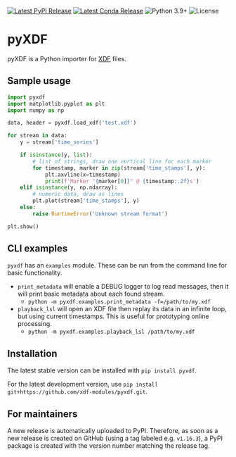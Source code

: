 [![Latest PyPI Release](https://img.shields.io/pypi/v/pyxdf)](https://pypi.org/project/pyxdf/)
[![Latest Conda Release](https://img.shields.io/conda/vn/conda-forge/pyxdf)](https://anaconda.org/conda-forge/pyxdf)
![Python 3.9+](https://img.shields.io/badge/python-3.9+-green.svg)
![License](https://img.shields.io/github/license/xdf-modules/xdf-python)

pyXDF
=====

pyXDF is a Python importer for [XDF](https://github.com/sccn/xdf) files.

## Sample usage

``` python
import pyxdf
import matplotlib.pyplot as plt
import numpy as np

data, header = pyxdf.load_xdf('test.xdf')

for stream in data:
    y = stream['time_series']

    if isinstance(y, list):
        # list of strings, draw one vertical line for each marker
        for timestamp, marker in zip(stream['time_stamps'], y):
            plt.axvline(x=timestamp)
            print(f'Marker "{marker[0]}" @ {timestamp:.2f}s')
    elif isinstance(y, np.ndarray):
        # numeric data, draw as lines
        plt.plot(stream['time_stamps'], y)
    else:
        raise RuntimeError('Unknown stream format')

plt.show()
```

## CLI examples

`pyxdf` has an `examples` module. These can be run from the command line for basic functionality.

* `print_metadata` will enable a DEBUG logger to log read messages, then it will print basic metadata about each found stream.
    * `python -m pyxdf.examples.print_metadata -f=/path/to/my.xdf`
* `playback_lsl` will open an XDF file then replay its data in an infinite loop, but using current timestamps. This is useful for prototyping online processing.
    * `python -m pyxdf.examples.playback_lsl /path/to/my.xdf` 

## Installation

The latest stable version can be installed with `pip install pyxdf`.

For the latest development version, use `pip install git+https://github.com/xdf-modules/pyxdf.git`.

## For maintainers

A new release is automatically uploaded to PyPI. Therefore, as soon as a new release is created on GitHub (using a tag labeled e.g. `v1.16.3`), a PyPI package is created with the version number matching the release tag.
